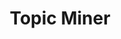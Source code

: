 ---
title: Topic Miner
emoji: 📊
colorFrom: green
colorTo: teal
sdk: streamlit
sdk_version: 1.42.2
app_file: app.py
pinned: false
---